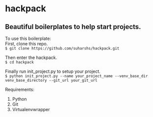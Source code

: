 # hackpack
## Beautiful boilerplates to help start projects.

To use this boilerplate:  
First, clone this repo.  
    `$ git clone https://github.com/suharshs/hackpack.git`  

Then enter the hackpack.  
    `$ cd hackpack`  

Finally run init_project.py to setup your project.  
    `$ python init_project.py --name your_project_name --venv_base_dir venv_base_directory --git_url your_git_url`  


Requirements:  
1. Python  
2. Git  
3. Virtualenvwrapper  

